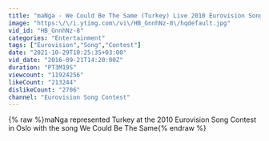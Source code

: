 ```yaml
---
title: "maNga - We Could Be The Same (Turkey) Live 2010 Eurovision Song Contest"
image: "https:\/\/i.ytimg.com\/vi\/HB_GnnhNz-8\/hqdefault.jpg"
vid_id: "HB_GnnhNz-8"
categories: "Entertainment"
tags: ["Eurovision","Song","Contest"]
date: "2021-10-29T10:25:35+03:00"
vid_date: "2016-09-21T14:20:00Z"
duration: "PT3M19S"
viewcount: "11924256"
likeCount: "213244"
dislikeCount: "2706"
channel: "Eurovision Song Contest"
---
```

{% raw %}maNga represented Turkey at the 2010 Eurovision Song Contest in Oslo with the song We Could Be The Same{% endraw %}
